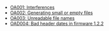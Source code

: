 - [OA001: Interferences](./OA001.md)
- [OA002: Generating small or empty files](./OA002.md)
- [OA003: Unreadable file names](./OA003.md)
- [OAD004: Bad header dates in firmware 1.2.2](./OAD004.md)
